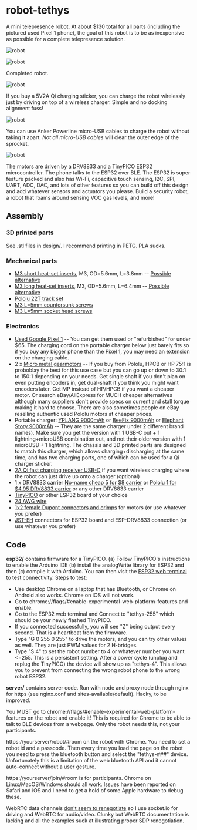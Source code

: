 # robot-tethys

A mini telepresence robot. At about $130 total for all parts (including the pictured used Pixel 1 phone), the goal of this robot is to be as inexpensive as possible for a complete telepresence solution.

![robot](/images/video.gif?raw=true "robot")

![robot](/images/robot.jpg?raw=true "robot")

Completed robot.

![robot](/images/charging-wireless.jpg?raw=true "robot")

If you buy a 5V2A Qi charging sticker, you can charge the robot wirelessly just by driving on top of a wireless charger. Simple and no docking alignment fuss!

![robot](/images/charging-usb.jpg?raw=true "robot")

You can use Anker Powerline micro-USB cables to charge the robot without taking it apart. *Not all micro-USB cables* will clear the outer edge of the sprocket.

![robot](/images/tinypico-drv8833-combo.jpg?raw=true "robot")

The motors are driven by a DRV8833 and a TinyPICO ESP32 microcontroller. The phone talks to the ESP32 over BLE. The ESP32 is super feature packed and also has Wi-Fi, capacitive touch sensing, I2C, SPI, UART, ADC, DAC, and lots of other features so you can build off this design and add whatever sensors and actuators you please. Build a security robot, a robot that roams around sensing VOC gas levels, and more!

## Assembly

### 3D printed parts

See .stl files in design/. I recommend printing in PETG. PLA sucks.

### Mechanical parts

* [M3 short heat-set inserts](https://www.mcmaster.com/94180a331), M3, OD=5.6mm, L=3.8mm -- [Possible alternative](https://www.ebay.com/sch/i.html?_from=R40&_trksid=m570.l1313&_nkw=initeq+m3+long&_sacat=0)
* [M3 long heat-set inserts](https://www.mcmaster.com/94180a333), M3, OD=5.6mm, L=6.4mm -- [Possible alternative](https://www.ebay.com/sch/i.html?_from=R40&_trksid=m570.l1313&_nkw=initeq+m3+short&_sacat=0)
* [Pololu 22T track set](https://www.pololu.com/product/3030)
* [M3 L=5mm countersunk screws](https://www.mcmaster.com/92125a125)
* [M3 L=5mm socket head screws](https://www.mcmaster.com/91292A110)

### Electronics
* [Used Google Pixel 1](https://www.ebay.com/sch/i.html?_from=R40&_trksid=p2334524.m570.l1313.TR9.TRC1.A0.H0.Xpixel+1.TRS2&_nkw=pixel+1&_sacat=0&LH_TitleDesc=0&_osacat=0&_odkw=pixel+1+unlocked) -- You can get them used or "refurbished" for under $65. The charging cord on the portable charger below just barely fits so if you buy any bigger phone than the Pixel 1, you may need an extension on the charging cable.
* 2 x [Micro metal gearmotors](https://www.pololu.com/category/60/micro-metal-gearmotors) -- If you buy from Pololu, HPCB or HP 75:1 is proboblay the best for this use case but you can go up or down to 30:1 to 150:1 depending on your needs. Get single shaft if you don't plan on even putting encoders in, get dual-shaft if you think you might want encoders later. Get MP instead of HP/HPCB if you want a cheaper motor. Or search eBay/AliExpress for MUCH cheaper alternatives although many suppliers don't provide specs on current and stall torque making it hard to choose. There are also sometimes people on eBay reselling authentic used Pololu motors at cheaper prices.
* Portable charger: [YPLANG 9000mAh](https://www.amazon.com/Powerbank-9000mAh-Portable-Charger-External/dp/B07JMTSPC3) or [BeeFix 9000mAh](https://www.amazon.com/Portable-Charger-9000mAh-External-Battery/dp/B07SNV2B42/) or [Elephant Story 9000mAh](http://www.elephantstory.net/product/ds01/) -- They are the same charger under 2 different brand names). Make sure you get the version with 1 USB-C out + 1 lightning+microUSB combination out, and not their older version with 1 microUSB + 1 lightning. The chassis and 3D printed parts are designed to match this charger, which allows charging+discharging at the same time, and has two charging ports, one of which can be used for a Qi charger sticker.
* [2A Qi fast charging receiver USB-C](https://www.aliexpress.com/item/4000239832349.html?spm=a2g0o.productlist.0.0.35b368d0CEJ0jH&algo_pvid=8c201542-8113-476a-9f66-177729616d19&algo_expid=8c201542-8113-476a-9f66-177729616d19-2&btsid=0be3746c15870616127626599eba46&ws_ab_test=searchweb0_0,searchweb201602_,searchweb201603_) if you want wireless charging where the robot can just drive up onto a charger (optional)
* 1 x DRV8833 carrier [No-name cheap 5 for $8 carrier](https://www.amazon.com/KOOBOOK-DRV8833-Module-Bridge-Controller/dp/B07S4FVY9M/) or [Pololu 1 for $4.95 DRV8833 carrier](https://www.pololu.com/product/2130) or any other DRV8833 carrier
* [TinyPICO](https://www.adafruit.com/product/4335) or other ESP32 board of your choice
* [24 AWG wire](https://www.amazon.com/gp/product/B07G2BWBX8/)
* [1x2 female Dupont connectors and crimps](https://www.amazon.com/gp/product/B078RRPRQZ/) for motors (or use whatever you prefer)
* [JST-EH](https://www.digikey.com/catalog/en/partgroup/eh-series/) connectors for ESP32 board and ESP-DRV8833 connection (or use whatever you prefer)

## Code

**esp32/** contains firmware for a TinyPICO. (a) Follow TinyPICO's instructions to enable the Arduino IDE (b) install the analogWrite library for ESP32 and then (c) compile it with Arduino. You can then visit the [ESP32 web terminal](https://dheera.github.io/esp32terminal/) to test connectivity. Steps to test:

- Use desktop Chrome on a laptop that has Bluetooth, or Chrome on Android also works. Chrome on iOS will not work.
- Go to chrome://flags/#enable-experimental-web-platform-features and enable.
- Go to the ESP32 web terminal and Connect to "tethys-255" which should be your newly flashed TinyPICO.
- If you connected successfully, you will see "Z" being output every second. That is a heartbeat from the firmware.
- Type "G 0 255 0 255" to drive the motors, and you can try other values as well. They are just PWM values for 2 H-bridges.
- Type "S 4" to set the robot number to 4 or whatever number you want <=255. This is a persistent setting. After a power cycle (unplug and replug the TinyPICO) the device will show up as "tethys-4". This allows you to prevent from connecting the wrong robot phone to the wrong robot ESP32.

**server/** contains server code. Run with node and proxy node through nginx for https (see nginx.conf and sites-available/default). Hacky, to be improved.

You MUST go to chrome://flags/#enable-experimental-web-platform-features on the robot and enable it! This is required for Chrome to be able to talk to BLE devices from a webpage. Only the robot needs this, not your participants.

https://yourserver/robot/#room on the robot with Chrome. You need to set a robot id and a passcode. Then every time you load the page on the robot you need to press the bluetooth button and select the "tethys-###" device. Unfortunately this is a limitation of the web bluetooth API and it cannot auto-connect without a user gesture.

https://yourserver/join/#room is for participants. Chrome on Linux/MacOS/Windows should all work. Issues have been reported on Safari and iOS and I need to get a hold of some Apple hardware to debug these.

WebRTC data channels [don't seem to renegotiate](https://stackoverflow.com/questions/61179293/renegotiating-sdp-withaudiovideodata-webrtc) so I use socket.io for driving and WebRTC for audio/video. Clunky but WebRTC documentation is lacking and all the examples suck at illustrating proper SDP renegotiation.

